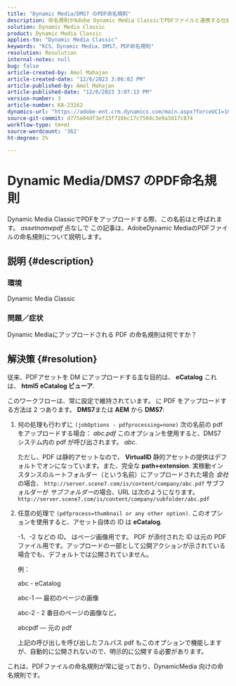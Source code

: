 ```yaml
---
title: "Dynamic Media/DMS7 のPDF命名規則"
description: 命名規則がAdobe Dynamic Media ClassicでPDFファイルと連携する仕組みについて説明します。
solution: Dynamic Media Classic
product: Dynamic Media Classic
applies-to: "Dynamic Media Classic"
keywords: "KCS、Dynamic Media、DMS7、PDF命名規則"
resolution: Resolution
internal-notes: null
bug: false
article-created-by: Amol Mahajan
article-created-date: "12/6/2023 3:06:02 PM"
article-published-by: Amol Mahajan
article-published-date: "12/6/2023 3:07:13 PM"
version-number: 3
article-number: KA-23162
dynamics-url: "https://adobe-ent.crm.dynamics.com/main.aspx?forceUCI=1&pagetype=entityrecord&etn=knowledgearticle&id=588b67f2-4894-ee11-be37-6045bd006e5a"
source-git-commit: d775e04df3ef33f716bc17c7504c3e9a3d17c874
workflow-type: tm+mt
source-wordcount: '362'
ht-degree: 2%

---
```


# Dynamic Media/DMS7 のPDF命名規則


Dynamic Media ClassicでPDFをアップロードする際、この名前はと呼ばれます。 *assetnamepdf* 点なしで この記事は、AdobeDynamic MediaのPDFファイルの命名規則について説明します。

## 説明 {#description}


### <b>環境</b>

Dynamic Media Classic



### <b>問題／症状</b>

Dynamic Mediaにアップロードされる PDF の命名規則は何ですか？


## 解決策 {#resolution}


従来、PDFアセットを DM にアップロードする主な目的は、 <b>eCatalog</b> これは、 <b>html5 eCatalog ビューア</b>.

このワークフローは、常に設定で維持されています。 に PDF をアップロードする方法は 2 つあります。 <b>DMS7</b>または <b>AEM</b> から <b>DMS7</b>:

1. 何の処理も行わずに `(jobOptions - pdfprocessing=none)` 次の名前の pdf をアップロードする場合： *abc.pdf* このオプションを使用すると、DMS7 システム内の pdf が呼び出されます。 *abc*.


   ただし、PDF は静的アセットなので、 <b>VirtualID</b> 静的アセットの提供はデフォルトでオンになっています。また、完全な <b>path+extension</b>. 実稼動インスタンスのルートフォルダー（という名前）にアップロードされた場合 *会社*&#x200B;の場合、 `http://server.scene7.com/is/content/company/abc.pdf` サブフォルダーが *サブフォルダー*&#x200B;の場合、URL は次のようになります。 `http://server.scene7.com/is/content/company/subfolder/abc.pdf`


2. 任意の処理で `(pdfprocess=thumbnail or any other option)`. このオプションを使用すると、アセット自体の ID は <b>eCatalog</b>.


   -1、-2 などの ID。 はページ画像用です。 PDF が添付された ID は元の PDF ファイル用です。アップロードの一部として公開アクションが示されている場合でも、デフォルトでは公開されていません。

   例：



   abc - eCatalog

   abc-1 — 最初のページの画像

   abc-2 - 2 番目のページの画像など。

   abcpdf — 元の pdf

   上記の呼び出しを呼び出したフルパス pdf もこのオプションで機能しますが、自動的に公開されないので、明示的に公開する必要があります。


これは、PDFファイルの命名規則が常に従っており、DynamicMedia 向けの命名規則です。
